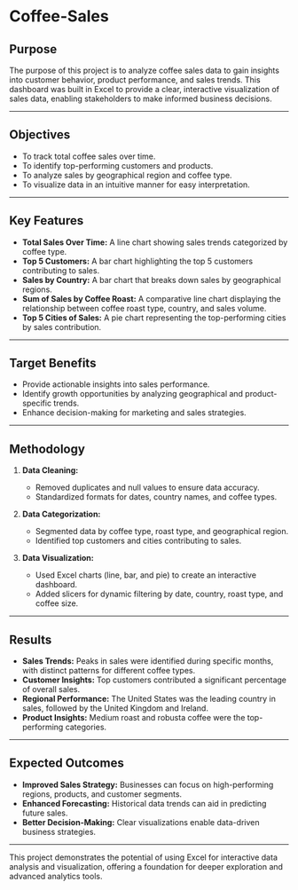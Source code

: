 # Coffee-Sales 

## Purpose
The purpose of this project is to analyze coffee sales data to gain insights into customer behavior, product performance, and sales trends. This dashboard was built in Excel to provide a clear, interactive visualization of sales data, enabling stakeholders to make informed business decisions.

---

## Objectives
- To track total coffee sales over time.
- To identify top-performing customers and products.
- To analyze sales by geographical region and coffee type.
- To visualize data in an intuitive manner for easy interpretation.

---

## Key Features
- **Total Sales Over Time:** A line chart showing sales trends categorized by coffee type.
- **Top 5 Customers:** A bar chart highlighting the top 5 customers contributing to sales.
- **Sales by Country:** A bar chart that breaks down sales by geographical regions.
- **Sum of Sales by Coffee Roast:** A comparative line chart displaying the relationship between coffee roast type, country, and sales volume.
- **Top 5 Cities of Sales:** A pie chart representing the top-performing cities by sales contribution.

---

## Target Benefits
- Provide actionable insights into sales performance.
- Identify growth opportunities by analyzing geographical and product-specific trends.
- Enhance decision-making for marketing and sales strategies.

---

## Methodology
1. **Data Cleaning:**
   - Removed duplicates and null values to ensure data accuracy.
   - Standardized formats for dates, country names, and coffee types.

2. **Data Categorization:**
   - Segmented data by coffee type, roast type, and geographical region.
   - Identified top customers and cities contributing to sales.

3. **Data Visualization:**
   - Used Excel charts (line, bar, and pie) to create an interactive dashboard.
   - Added slicers for dynamic filtering by date, country, roast type, and coffee size.

---

## Results
- **Sales Trends:** Peaks in sales were identified during specific months, with distinct patterns for different coffee types.
- **Customer Insights:** Top customers contributed a significant percentage of overall sales.
- **Regional Performance:** The United States was the leading country in sales, followed by the United Kingdom and Ireland.
- **Product Insights:** Medium roast and robusta coffee were the top-performing categories.

---

## Expected Outcomes
- **Improved Sales Strategy:** Businesses can focus on high-performing regions, products, and customer segments.
- **Enhanced Forecasting:** Historical data trends can aid in predicting future sales.
- **Better Decision-Making:** Clear visualizations enable data-driven business strategies.

---

This project demonstrates the potential of using Excel for interactive data analysis and visualization, offering a foundation for deeper exploration and advanced analytics tools.

